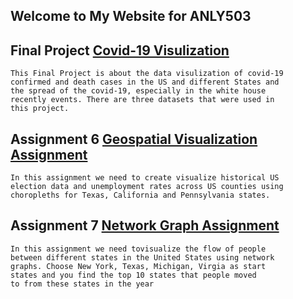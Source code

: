## Welcome to My Website for ANLY503

## Final Project [Covid-19 Visulization](https://clarali1234.github.io/WenLi.git.io/)
    This Final Project is about the data visulization of covid-19 
    confirmed and death cases in the US and different States and 
    the spread of the covid-19, especially in the white house 
    recently events. There are three datasets that were used in 
    this project.

   
   

## Assignment 6 [Geospatial Visualization Assignment](https://clarali1234.github.io/a6.githun.io/)
    In this assignment we need to create visualize historical US 
    election data and unemployment rates across US counties using
    choropleths for Texas, California and Pennsylvania states.
   

## Assignment 7 [Network Graph Assignment](https://clarali1234.github.io/a7.github.io/)
    In this assignment we need tovisualize the flow of people 
    between different states in the United States using network 
    graphs. Choose New York, Texas, Michigan, Virgia as start
    states and you find the top 10 states that people moved 
    to from these states in the year
    




